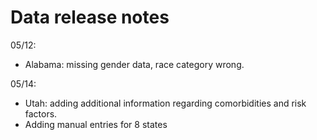 # **Data release notes**

05/12: 
- Alabama: missing gender data, race category wrong.

05/14:
- Utah: adding additional information regarding comorbidities and risk factors.
- Adding manual entries for 8 states

